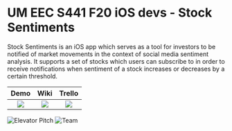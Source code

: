 # UM EEC S441 F20 iOS devs - Stock Sentiments

Stock Sentiments is an iOS app which serves as a tool for investors to be notified of market movements in the context of social media sentiment analysis. It supports a set of stocks which users can subscribe to in order to receive notifications when sentiment of a stock increases or decreases by a certain threshold.

| Demo  |  Wiki |  Trello  |
|:-----:|:-----:|:--------:|
|[<img src="https://github.com/UM-EECS-441/labs/blob/master/docs/img/admin/video.png">][demo_page]|[<img src="https://github.com/UM-EECS-441/labs/blob/master/docs/img/admin/wiki.png">][wiki_page]|[<img src="https://github.com/UM-EECS-441/labs/blob/master/docs/img/admin/trello.png">][process_page]|

![Elevator Pitch](https://github.com/UM-EECS-441/labs/blob/master/docs/img/F20/iosdevs.png)
![Team](https://github.com/UM-EECS-441/labs/blob/master/docs/img/F20/iosdevs_team.png)

[demo_page]: https://www.youtube.com/watch?v=VIcOGEhsXGM&feature=youtu.be
[wiki_page]: https://github.com/UM-EECS-441/iosdevs/wiki
[process_page]: https://trello.com/b/AYMGBeHH/ios-devs
